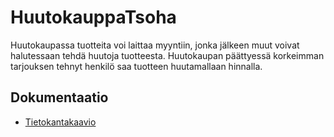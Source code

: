 # HuutokauppaTsoha

Huutokaupassa tuotteita voi laittaa myyntiin, jonka jälkeen muut voivat halutessaan tehdä huutoja tuotteesta. Huutokaupan päättyessä korkeimman tarjouksen tehnyt henkilö saa tuotteen huutamallaan hinnalla.

## Dokumentaatio

+ [Tietokantakaavio](https://github.com/SIholin/HuutokauppaTsoha/blob/master/Dokumentaatio/Tietokantakaavio.pdf)
